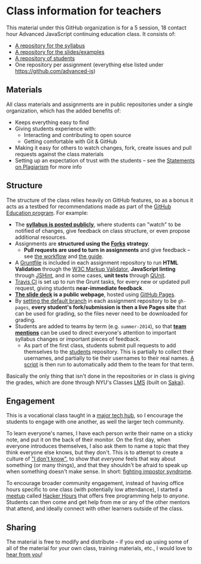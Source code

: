 # Class information for teachers

This material under this GitHub organization is for a 5 session, 18 contact hour Advanced JavaScript continuing education class.  It consists of:

* [A repository for the syllabus](README.md)
* [A repository for the slides/examples](https://github.com/advanced-js/deck)
* [A repository of students](https://github.com/advanced-js/students)
* One repository per assignment (everything else listed under https://github.com/advanced-js)

## Materials

All class materials and assignments are in public repositories under a single organization, which has the added benefits of:

* Keeps everything easy to find
* Giving students experience with:
    * Interacting and contributing to open source
    * Getting comfortable with Git & GitHub
* Making it easy for others to watch changes, fork, create issues and pull requests against the class materials
* Setting up an expectation of trust with the students – see the [Statements on Plagiarism](https://github.com/advanced-js/syllabus#instructor) for more info

## Structure

The structure of the class relies heavily on GitHub features, so as a bonus it acts as a testbed for recommendations made as part of the [GitHub Education program](https://education.github.com).  For example:

* The [**syllabus is posted publicly**](https://education.github.com/guide#3-post-your-syllabus), where students can "watch" to be notified of changes, give feedback on class structure, or even propose additional resources.
* Assignments are **structured using the [Forks](https://education.github.com/guide/forks) strategy**.
    * **Pull requests are used to turn in assignments** and give feedback – see [the workflow](README.md#workflow) and [the guide](https://education.github.com/guide/forks#3-completing-assignments).
* A [Gruntfile](http://gruntjs.com) is included in each assignment repository to run **HTML Validation** through the [W3C Markup Validator](http://validator.w3.org/source/), **JavaScript linting** through [JSHint](http://www.jshint.com/about/), and in some cases, **unit tests** through [QUnit](http://qunitjs.com/).
* [Travis CI](http://docs.travis-ci.com) is set up to run the Grunt tasks, for every new or updated pull request, giving students **near-immediate feedback**.
* **[The slide deck](http://advanced-js.github.io/deck/) is a public webpage**, hosted using [GitHub Pages](https://pages.github.com).
* By [setting the default branch](https://help.github.com/articles/setting-the-default-branch) in each assignment repository to be `gh-pages`, **every student's fork/submission is then a live Pages site** that can be used for grading, so the files never need to be downloaded for grading.
* Students are added to teams by term (e.g. `summer-2014`), so that **[team mentions](https://github.com/blog/1121-introducing-team-mentions)** can be used to direct everyone's attention to important syllabus changes or important pieces of feedback.
    * As part of the first class, students submit pull requests to add themselves to the [students](https://github.com/advanced-js/students) repository.  This is partially to collect their usernames, and partially to tie their usernames to their real names.  [A script](https://github.com/advanced-js/students/blob/master/add_students.rb) is then run to automatically add them to the team for that term.

Basically the only thing that isn't done in the repositories or in class is giving the grades, which are done through  NYU's Classes [LMS](https://en.wikipedia.org/wiki/Learning_management_system) (built on [Sakai](https://sakaiproject.org/)).

## Engagement

This is a vocational class taught in a [major tech hub](https://en.wikipedia.org/wiki/Silicon_Alley), so I encourage the students to engage with one another, as well the larger tech community.

To learn everyone's names, I have each person write their name on a sticky note, and put it on the back of their monitor. On the first day, when everyone introduces themselves, I also ask them to name a topic that they think everyone else knows, but they don't. This is to attempt to create a culture of ["I don't know"](http://freakonomics.com/2014/05/15/the-three-hardest-words-in-the-english-language-a-new-freakonomics-radio-podcast/), to show that *everyone* feels that way about something (or many things), and that they shouldn't be afraid to speak up when something doesn't make sense. In short: [fighting impostor syndrome](https://gist.github.com/afeld/6903915).

To encourage broader community engagement, instead of having office hours specific to one class (with potentially low attendance), I started a [meetup](http://www.meetup.com/) called [Hacker Hours](http://hackerhours.org/) that offers free programming help to *anyone*.  Students can then come and get help from me or any of the other mentors that attend, and ideally connect with other learners outside of the class.

## Sharing

The material is free to modify and distribute – if you end up using some of all of the material for your own class, training materials, etc., I would love to [hear from you](https://github.com/advanced-js/syllabus/issues/new)!
